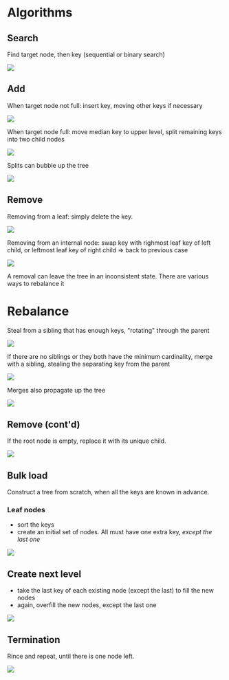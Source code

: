 # Algorithms

## Search
Find target node, then key (sequential or binary search)

![](../../raw/master/prez/content/algo_01_contains.jpg)

## Add
When target node not full: insert key, moving other keys if necessary

![](prez/content/algo_02_add_when_room.jpg)

When target node full: move median key to upper level, split remaining keys into two child nodes

![](prez/content/algo_03_add_with_split.jpg)

Splits can bubble up the tree

![](prez/content/algo_04_propagate_splits.jpg)

## Remove
Removing from a leaf: simply delete the key.

![](prez/content/algo_05_remove_from_leaf.jpg)

Removing from an internal node: swap key with righmost leaf key of left child, or leftmost leaf key of right child => back to previous case

![](prez/content/algo_06_swap_rightmost_left_leaf.jpg)

A removal can leave the tree in an inconsistent state. There are various ways to rebalance it

# Rebalance
Steal from a sibling that has enough keys, "rotating" through the parent

![](prez/content/algo_07_rebalance_borrow_sibling.jpg)

If there are no siblings or they both have the minimum cardinality, merge with a sibling, stealing the separating key from the parent

![](prez/content/algo_08_rebalance_merge_parent_key.jpg)

Merges also propagate up the tree

![](prez/content/algo_09_propagate_merges.jpg)

## Remove (cont'd)
If the root node is empty, replace it with its unique child.

![](prez/content/algo_10_delete_empty_root.jpg)

## Bulk load
Construct a tree from scratch, when all the keys are known in advance.

### Leaf nodes
* sort the keys
* create an initial set of nodes. All must have one extra key, _except the last one_

![](prez/content/algo_11_bulkload.jpg)

## Create next level
* take the last key of each existing node (except the last) to fill the new nodes
* again, overfill the new nodes, except the last one

![](prez/content/algo_12_bulkload.png)

## Termination
Rince and repeat, until there is one node left.

![](prez/content/algo_13_bulkload.png)

